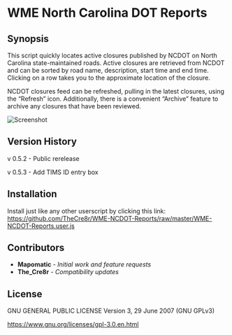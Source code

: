 # WME North Carolina DOT Reports 

## Synopsis

This script quickly locates active closures published by NCDOT on North Carolina state-maintained roads. Active closures are retrieved from NCDOT and can be sorted by road name, description, start time and end time. Clicking on a row takes you to the approximate location of the closure.

NCDOT closures feed can be refreshed, pulling in the latest closures, using the “Refresh” icon. Additionally, there is a convenient “Archive” feature to archive any closures that have been reviewed.	

![Screenshot](https://upload.wikimedia.org/wikipedia/commons/thumb/a/ac/No_image_available.svg/240px-No_image_available.svg.png)

## Version History

v 0.5.2 - Public rerelease

v 0.5.3 - Add TIMS ID entry box

## Installation

Install just like any other userscript by clicking this link:
https://github.com/TheCre8r/WME-NCDOT-Reports/raw/master/WME-NCDOT-Reports.user.js

## Contributors

* **Mapomatic** - *Initial work and feature requests*
* **The_Cre8r** - *Compatibility updates*

## License

GNU GENERAL PUBLIC LICENSE Version 3, 29 June 2007 (GNU GPLv3)

https://www.gnu.org/licenses/gpl-3.0.en.html
